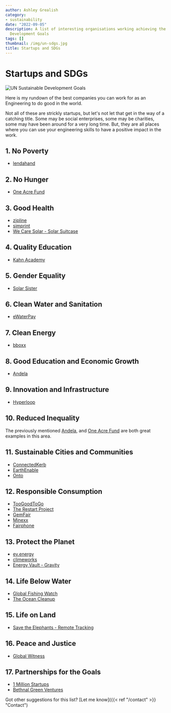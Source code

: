 ```yaml
---
author: Ashley Grealish
category:
- sustainability
date: "2022-09-05"
description: A list of interesting organisations working achieving the UN Sustainable
  Development Goals
tags: []
thumbnail: /img/un-sdgs.jpg
title: Startups and SDGs
---
```



# Startups and SDGs

![UN Sustainable Development Goals](/img/un-sdgs.jpg)

Here is my rundown of the best companies you can work for as an Engineering to do good in the world.

Not all of these are strickly startups, but let's not let that get in the way of a catching title. Some may be social enterprises, some may be charities, some may have been around for a very long time. But, they are all places where you can use your engineering skills to have a positive impact in the work.


## 1. No Poverty
- [lendahand](https://www.lendahand.com/en-EU)

## 2. No Hunger
- [One Acre Fund](https://oneacrefund.org/)

## 3. Good Health
- [zipline](https://www.flyzipline.com/)
- [simprint](https://www.simprints.com/)
- [We Care Solar - Solar Suitcase](https://wecaresolar.org/)

## 4. Quality Education
- [Kahn Academy](https://www.khanacademy.org/)

## 5. Gender Equality
- [Solar Sister](https://solarsister.org/)

## 6. Clean Water and Sanitation
- [eWaterPay](https://www.ewater.services/)

## 7. Clean Energy
- [bboxx](bboxx.com)

## 8. Good Education and Economic Growth
- [Andela](https://buildforsdg.andela.com/)

## 9. Innovation and Infrastructure
- [Hyperloop](https://hyperconnected.eu/)

## 10. Reduced Inequality
The previously mentioned [Andela](andela.com), and [One Acre Fund](https://oneacrefund.org/) are both great examples in this area.

## 11. Sustainable Cities and Communities
- [ConnectedKerb](https://www.connectedkerb.com/)
- [EarthEnable](https://www.earthenable.org/)
- [Onto](https://on.to/)

## 12. Responsible Consumption
- [TooGoodToGo](https://toogoodtogo.co.uk/en-gb/)
- [The Restart Project](https://therestartproject.org/)
- [GemFair](https://gemfair.com/)
- [Minexx](https://minexx.co/)
- [Fairphone](https://www.fairphone.com/en/)

## 13. Protect the Planet
- [ev.energy](https://ev.energy/)
- [climeworks](https://climeworks.com/)
- [Energy Vault - Gravity](https://www.energyvault.com/gravity)


## 14. Life Below Water
- [Global Fishing Watch](https://globalfishingwatch.org/)
- [The Ocean Cleanup](https://theoceancleanup.com/)

## 15. Life on Land
- [Save the Elephants - Remote Tracking](https://www.savetheelephants.org/project/tracking-real-time-monitoring-app/)


## 16. Peace and Justice
- [Global Witness](https://www.globalwitness.org/en/)

## 17. Partnerships for the Goals
- [1 Million Startups](https://1millionstartups.com/about.php)
- [Bethnal Green Ventures](https://www.bethnalgreenventures.com/)


Got other suggestions for this list? [Let me know]({{< ref "/contact" >}} "Contact")
